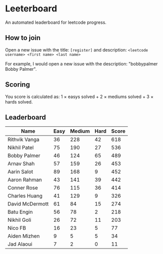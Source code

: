 # Leeterboard

An automated leaderboard for leetcode progress.

## How to join

Open a new issue with the title: `[register]` and description:
`<leetcode username> <first name> <last name>`

For example, I would open a new issue with the description: "bobbypalmer Bobby Palmer".

## Scoring

You score is calculated as:
1 $\times$ easys solved + 2 $\times$ mediums solved + 3 $\times$ hards solved.

## Leaderboard
| Name | Easy | Medium | Hard | Score |
| --- | --- | --- | --- | --- |
| Rithvik Vanga | 36 | 228 | 42 | 618 |
| Nikhil Patel | 75 | 190 | 27 | 536 |
| Bobby Palmer | 46 | 124 | 65 | 489 |
| Arnav Shah | 57 | 159 | 26 | 453 |
| Aarin Salot | 89 | 168 | 9 | 452 |
| Aaron Rahman | 43 | 141 | 39 | 442 |
| Conner Rose | 76 | 115 | 36 | 414 |
| Charles Huang | 41 | 129 | 9 | 326 |
| David McDermott | 61 | 84 | 15 | 274 |
| Batu Engin | 56 | 78 | 2 | 218 |
| Nikhil Goli | 26 | 72 | 11 | 203 |
| Nico FB | 16 | 23 | 5 | 77 |
| Aiden Mizhen | 9 | 5 | 5 | 34 |
| Jad Alaoui | 7 | 2 | 0 | 11 |
